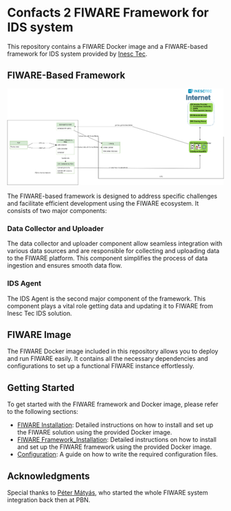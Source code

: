 # Confacts 2 FIWARE Framework for IDS system

This repository contains a FIWARE Docker image and a FIWARE-based framework for IDS system provided by [Inesc Tec](https://gitlab.inesctec.pt/ids/dataspace-4confacts).

## FIWARE-Based Framework
![FIWARE Framework](images/FIWARE_FRAMEWORK.png)

The FIWARE-based framework is designed to address specific challenges and facilitate efficient development using the FIWARE ecosystem. It consists of two major components:

### Data Collector and Uploader

The data collector and uploader component allow seamless integration with various data sources and are responsible for collecting and uploading data to the FIWARE platform. This component simplifies the process of data ingestion and ensures smooth data flow.

### IDS Agent

The IDS Agent is the second major component of the framework. This component plays a vital role getting data and updating it to FIWARE from Inesc Tec IDS solution.

## FIWARE Image

The FIWARE Docker image included in this repository allows you to deploy and run FIWARE easily. It contains all the necessary dependencies and configurations to set up a functional FIWARE instance effortlessly.

## Getting Started

To get started with the FIWARE framework and Docker image, please refer to the following sections:

- [FIWARE Installation](docs/fiware_installation.md): Detailed instructions on how to install and set up the FIWARE solution using the provided Docker image.
- [FIWARE Framework_Installation](docs/fiware_framework_installation.md): Detailed instructions on how to install and set up the FIWARE framework using the provided Docker image.
- [Configuration](docs/configuration.md): A guide on how to write the required configuration files.

## Acknowledgments

Special thanks to [Péter Mátyás](https://www.linkedin.com/in/p%C3%A9ter-m%C3%A1ty%C3%A1s-a86aa4130), who started the whole FIWARE system integration back then at PBN.
